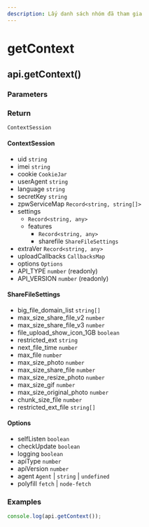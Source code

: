 ```yaml
---
description: Lấy danh sách nhóm đã tham gia
---
```


# getContext

## api.getContext()

### Parameters

### Return

`ContextSession`

#### ContextSession

* uid `string`
* imei `string`
* cookie `CookieJar`
* userAgent `string`
* language `string`
* secretKey `string`
* zpwServiceMap `Record<string, string[]>`
* settings
  * `Record<string, any>`
  * features
    * `Record<string, any>`
    * sharefile `ShareFileSettings`
* extraVer `Record<string, any>`
* uploadCallbacks `CallbacksMap`
* options `Options`
* API\_TYPE `number` (readonly)
* API\_VERSION `number` (readonly)

#### ShareFileSettings

* big\_file\_domain\_list `string[]`
* max\_size\_share\_file\_v2 `number`
* max\_size\_share\_file\_v3 `number`
* file\_upload\_show\_icon\_1GB `boolean`
* restricted\_ext `string`
* next\_file\_time `number`
* max\_file `number`
* max\_size\_photo `number`
* max\_size\_share\_file `number`
* max\_size\_resize\_photo `number`
* max\_size\_gif `number`
* max\_size\_original\_photo `number`
* chunk\_size\_file `number`
* restricted\_ext\_file `string[]`

#### Options

* selfListen `boolean`
* checkUpdate `boolean`
* logging `boolean`
* apiType `number`
* apiVersion `number`
* agent `Agent` | `string` | `undefined`
* polyfill `fetch` | `node-fetch`

### Examples

```javascript
console.log(api.getContext());
```
